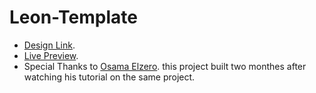# Leon-Template

- [Design Link](https://www.graphberry.com/item/leon-psd-agency-template).
- [Live Preview]().
- Special Thanks to [Osama Elzero](https://www.youtube.com/playlist?list=PLDoPjvoNmBAzHSjcR-HnW9tnxyuye8KbF). this project built two monthes after watching his tutorial on the same project.
